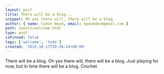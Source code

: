 ```yaml
---
layout: post
title: There will be a blog...
snippet: Oh yes there will, there will be a blog.
author: { name: Simon Wood, email: hpoomdev@gmail.com }
path: /posts/welcome.html
type: post
isPinned: false
tags: ['welcome', 'todo']
created: '2013-10-17T20:36:24+00:00'
---
```


There will be a blog. Oh yes there will, there will be a blog.
Just playing for now, but in time there will be a blog.
Crochet 